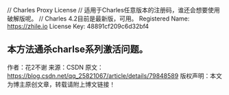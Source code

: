 // Charles Proxy License
// 适用于Charles任意版本的注册码，谁还会想要使用破解版呢。
// Charles 4.2目前是最新版，可用。
Registered Name: https://zhile.io
License Key: 48891cf209c6d32bf4
  

本方法通杀charlse系列激活问题。
--------------------- 
作者：花2不谢 
来源：CSDN 
原文：https://blog.csdn.net/qq_25821067/article/details/79848589 
版权声明：本文为博主原创文章，转载请附上博文链接！